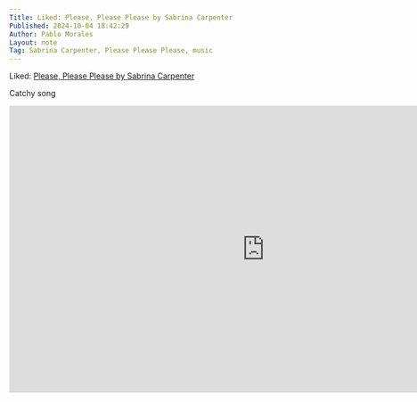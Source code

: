 ```yaml
---
Title: Liked: Please, Please Please by Sabrina Carpenter
Published: 2024-10-04 18:42:29
Author: Pablo Morales
Layout: note
Tag: Sabrina Carpenter, Please Please Please, music
---
```

Liked: <a href="https://www.youtube.com/watch?v=cF1Na4AIecM" class="u-like-of"> Please, Please Please by Sabrina Carpenter </a>

Catchy song


<div class="video-container" markdown="1">
<iframe width="916" height="515" src="https://www.youtube.com/embed/cF1Na4AIecM" title="Sabrina Carpenter - Please Please Please (Official Video)" frameborder="0" allow="accelerometer; autoplay; clipboard-write; encrypted-media; gyroscope; picture-in-picture; web-share" referrerpolicy="strict-origin-when-cross-origin" allowfullscreen></iframe>

</div>